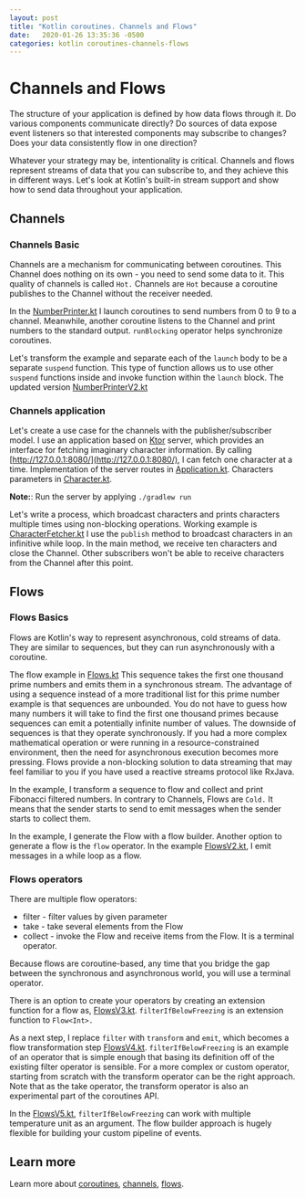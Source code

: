 ```yaml
---
layout: post
title: "Kotlin coroutines. Channels and Flows"
date:   2020-01-26 13:35:36 -0500
categories: kotlin coroutines-channels-flows
---
```


# Channels and Flows

The structure of your application is defined by how data flows through it.
Do various components communicate directly?
Do sources of data expose event listeners so that interested components may subscribe to changes?
Does your data consistently flow in one direction?

Whatever your strategy may be, intentionality is critical.
Channels and flows represent streams of data that you can subscribe to, and they achieve this in different ways.
Let's look at Kotlin's built-in stream support and show how to send data throughout your application.

## Channels

### Channels Basic

Channels are a mechanism for communicating between coroutines. This Channel does nothing on its own - you need to send some data to it.
This quality of channels is called `Hot.` Channels are `Hot` because a coroutine publishes to the Channel without the receiver needed.
 
In the [NumberPrinter.kt](https://github.com/PavelSusloparov/kotlin-channel-flows/blob/master/channels-and-flows/src/main/kotlin/NumberPrinter.kt)
I launch coroutines to send numbers from 0 to 9 to a channel. Meanwhile, another coroutine listens to the Channel and print numbers to the standard output.
`runBlocking` operator helps synchronize coroutines.

Let's transform the example and separate each of the `launch` body to be a separate `suspend` function.
This type of function allows us to use other `suspend` functions inside and invoke function within the `launch` block.
The updated version [NumberPrinterV2.kt](https://github.com/PavelSusloparov/kotlin-channel-flows/blob/master/channels-and-flows/src/main/kotlin/NumberPrinterV2.kt)

### Channels application

Let's create a use case for the channels with the publisher/subscriber model.
I use an application based on [Ktor](https://ktor.io/) server, which provides an interface for fetching imaginary character information.
By calling [http://127.0.0.1:8080/](http://127.0.0.1:8080/), I can fetch one character at a time.
Implementation of the server routes in [Application.kt](https://github.com/PavelSusloparov/kotlin-channel-flows/blob/master/character-data-api/src/Application.kt).
Characters parameters in [Character.kt](https://github.com/PavelSusloparov/kotlin-channel-flows/blob/master/character-data-api/src/Character.kt).

**Note:**: Run the server by applying `./gradlew run`

Let's write a process, which broadcast characters and prints characters multiple times using non-blocking operations.
Working example is [CharacterFetcher.kt](https://github.com/PavelSusloparov/kotlin-channel-flows/blob/master/channels-and-flows/src/main/kotlin/CharacterFetcher.kt)
I use the `publish` method to broadcast characters in an infinitive while loop. In the main method, we receive ten characters and close the Channel.
Other subscribers won't be able to receive characters from the Channel after this point.

## Flows

### Flows Basics

Flows are Kotlin's way to represent asynchronous, cold streams of data. They are similar to sequences, but they can run asynchronously with a coroutine.

The flow example in [Flows.kt](https://github.com/PavelSusloparov/kotlin-channel-flows/blob/master/channels-and-flows/src/main/kotlin/Flows.kt)
This sequence takes the first one thousand prime numbers and emits them in a synchronous stream.
The advantage of using a sequence instead of a more traditional list for this prime number example is that sequences are unbounded.
You do not have to guess how many numbers it will take to find the first one thousand primes because sequences can emit a potentially infinite number of values.
The downside of sequences is that they operate synchronously.
If you had a more complex mathematical operation or were running in a resource-constrained environment, then the need for asynchronous execution becomes more pressing.
Flows provide a non-blocking solution to data streaming that may feel familiar to you if you have used a reactive streams protocol like RxJava.

In the example, I transform a sequence to flow and collect and print Fibonacci filtered numbers.
In contrary to Channels, Flows are `Cold.` It means that the sender starts to send to emit messages when the sender starts to collect them.

In the example, I generate the Flow with a flow builder.
Another option to generate a flow is the `flow` operator. In the example [FlowsV2.kt](https://github.com/PavelSusloparov/kotlin-channel-flows/blob/master/channels-and-flows/src/main/kotlin/FlowsV2.kt),
I emit messages in a while loop as a flow.

### Flows operators

There are multiple flow operators:
* filter - filter values by given parameter
* take - take several elements from the Flow
* collect - invoke the Flow and receive items from the Flow. It is a terminal operator.

Because flows are coroutine-based, any time that you bridge the gap between the synchronous and asynchronous world, you will use a terminal operator.

There is an option to create your operators by creating an extension function for a flow as, [FlowsV3.kt](https://github.com/PavelSusloparov/kotlin-channel-flows/blob/master/channels-and-flows/src/main/kotlin/FlowsV3.kt).
`filterIfBelowFreezing` is an extension function to `Flow<Int>.`

As a next step, I replace `filter` with `transform` and `emit`, which becomes a flow transformation step [FlowsV4.kt](https://github.com/PavelSusloparov/kotlin-channel-flows/blob/master/channels-and-flows/src/main/kotlin/FlowsV4.kt).
`filterIfBelowFreezing` is an example of an operator that is simple enough that basing its definition off of the existing filter operator is sensible.
For a more complex or custom operator, starting from scratch with the transform operator can be the right approach.
Note that as the take operator, the transform operator is also an experimental part of the coroutines API.

In the [FlowsV5.kt](https://github.com/PavelSusloparov/kotlin-channel-flows/blob/master/channels-and-flows/src/main/kotlin/FlowsV5.kt),
`filterIfBelowFreezing` can work with multiple temperature unit as an argument.
The flow builder approach is hugely flexible for building your custom pipeline of events.

## Learn more

Learn more about [coroutines](https://kotlinlang.org/docs/reference/coroutines/basics.html),
[channels](https://kotlinlang.org/docs/reference/coroutines/channels.html),
[flows](https://kotlinlang.org/docs/reference/coroutines/flow.html). 

